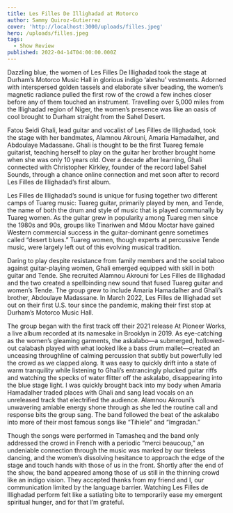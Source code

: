```yaml
---
title: Les Filles De Illighadad at Motorco
author: Sammy Quiroz-Gutierrez
cover: 'http://localhost:3000/uploads/filles.jpeg'
hero: /uploads/filles.jpeg
tags:
  - Show Review
published: 2022-04-14T04:00:00.000Z
---
```


Dazzling blue, the women of Les Filles De Illighadad took the stage at Durham’s Motorco Music Hall in glorious indigo ‘aleshu’ vestments. Adorned with interspersed golden tassels and elaborate silver beading, the women’s magnetic radiance pulled the first row of the crowd a few inches closer before any of them touched an instrument. Travelling over 5,000 miles from the Illighadad region of Niger, the women’s presence was like an oasis of cool brought to Durham straight from the Sahel Desert.

Fatou Seidi Ghali, lead guitar and vocalist of Les Filles de Illighadad, took the stage with her bandmates, Alamnou Akrouni, Amaria Hamadalher, and Abdoulaye Madassane. Ghali is thought to be the first Tuareg female guitarist, teaching herself to play on the guitar her brother brought home when she was only 10 years old. Over a decade after learning, Ghali connected with Christopher Kirkley, founder of the record label Sahel Sounds, through a chance online connection and met soon after to record Les Filles de Illighadad’s first album.

Les Filles de Illighadad’s sound is unique for fusing together two different camps of Tuareg music: Tuareg guitar, primarily played by men, and Tende, the name of both the drum and style of music that is played communally by Tuareg women. As the guitar grew in popularity among Tuareg men since the 1980s and 90s, groups like Tinariwen and Mdou Moctar have gained Western commercial success in the guitar-dominant genre sometimes called “desert blues.” Tuareg women, though experts at percussive Tende music, were largely left out of this evolving musical tradition.

Daring to play despite resistance from family members and the social taboo against guitar-playing women, Ghali emerged equipped with skill in both guitar and Tende. She recruited Alamnou Akrouni for Les Filles de Illighadad and the two created a spellbinding new sound that fused Tuareg guitar and women’s Tende. The group grew to include Amaria Hamadalher and Ghali’s brother, Abdoulaye Madassane. In March 2022, Les Filles de Illighadad set out on their first U.S. tour since the pandemic, making their first stop at Durham’s Motorco Music Hall.

The group began with the first track off their 2021 release At Pioneer Works, a live album recorded at its namesake in Brooklyn in 2019. As eye-catching as the women’s gleaming garments, the askalabo—a submerged, hollowed-out calabash played with what looked like a bass drum mallet—created an unceasing throughline of calming percussion that subtly but powerfully led the crowd as we clapped along. It was easy to quickly drift into a state of warm tranquility while listening to Ghali’s entrancingly plucked guitar riffs and watching the specks of water flitter off the askalabo, disappearing into the blue stage light. I was quickly brought back into my body when Amaria Hamadalher traded places with Ghali and sang lead vocals on an unreleased track that electrified the audience. Alamnou Akrouni’s unwavering amiable energy shone through as she led the routine call and response bits the group sang. The band followed the beat of the askalabo into more of their most famous songs like “Tihiele” and “Imgradan.”

Though the songs were performed in Tamasheq and the band only addressed the crowd in French with a periodic “merci beaucoup,” an undeniable connection through the music was marked by our tireless dancing, and the women’s dissolving hesitance to approach the edge of the stage and touch hands with those of us in the front. Shortly after the end of the show, the band appeared among those of us still in the thinning crowd like an indigo vision. They accepted thanks from my friend and I, our communication limited by the language barrier. Watching Les Filles de Illighadad perform felt like a satiating bite to temporarily ease my emergent spiritual hunger, and for that I’m grateful.

